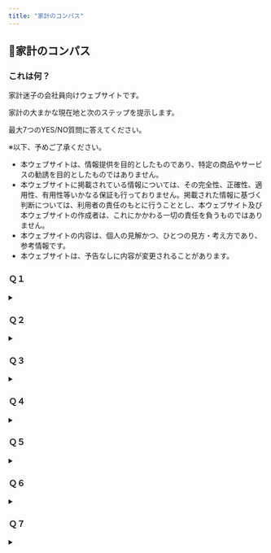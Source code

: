 ```yaml
---
title: "家計のコンパス"
---
```

## 🧭家計のコンパス
### これは何？
家計迷子の会社員向けウェブサイトです。

家計の大まかな現在地と次のステップを提示します。

最大7つのYES/NO質問に答えてください。

※以下、予めご了承ください。
- 本ウェブサイトは、情報提供を目的としたものであり、特定の商品やサービスの勧誘を目的としたものではありません。
- 本ウェブサイトに掲載されている情報については、その完全性、正確性、適用性、有用性等いかなる保証も行っておりません。掲載された情報に基づく判断については、利用者の責任のもとに行うこととし、本ウェブサイト及び本ウェブサイトの作成者は、これにかかわる一切の責任を負うものではありません。
- 本ウェブサイトの内容は、個人の見解かつ、ひとつの見方・考え方であり、参考情報です。
- 本ウェブサイトは、予告なしに内容が変更されることがあります。

### Ｑ１
<details>
  <summary></summary>
  <strong>賃貸に住んでいて、今、転居が必要になった場合、転居資金はあるか？（あるいは賃貸に住んでいないか？）</strong>
  <br>
  <details>
    <summary>YES</summary>　Ｑ２へ
  </details>
  <details>
    <summary>NO</summary>　現在地：🌧
    <br>
    <strong>　　危うい兆候。継続的な黒字化、緊急予備資金の確保をしたい</strong>
    <br>　次のステップ
    <br>
    <strong>　　今の家賃4〜6か月分を目安に、貯金する</strong>
  </details>
</details>

### Ｑ２
<details>
  <summary></summary>
  <strong>今、収入が無くなった場合、当面必要な生活資金はあるか？</strong>
  <br>
  <details>
    <summary>YES</summary>　Ｑ３へ
  </details>
  <details>
    <summary>NO</summary>　現在地：☁
    <br>
    <strong>　　備えが物足りない可能性。黒字のさらなる安定化、予備資金の拡張をしたい</strong>
    <br>　次のステップ
    <ul>
      <li>
        <strong>月収（手取り）3～6か月分を目安に、貯金する AND/OR</strong>
      </li>
      <li>
        <strong>（病気やケガについて）月収（手取り）の7割を月額の目安に、就業不能保障保険など、保険に加入する AND/OR</strong>
      </li>
      <li>その他</li>
    </ul>
    ※前提として、公的保険（雇用保険、公的年金等）でカバーできる範囲を確認する（ただし、雇用保険の給付などは、必ずしもすぐに受給できない可能性があるため要注意）</details>
</details>

### Ｑ３
<details>
  <summary></summary>
  <strong>家計が一緒で、負担が同じか少ない、家族などはいるか？</strong>
  <br>
  ※15歳以下かつ高校生未満の扶養している子供は除く
  <details>
    <summary>YES</summary>　Ｑ４へ
  </details>
  <details>
    <summary>NO</summary>　Ｑ５へ
  </details>
</details>

### Ｑ４
<details>
  <summary></summary>
  <strong>今、自身に万が一のことがあった場合、家族などの経済的な負担を軽減する資金はあるか？</strong>
  <br>
  <details>
    <summary>YES</summary>　Ｑ５へ
  </details>
  <details>
    <summary>NO</summary>　現在地：🏃
    <br>
    <strong>　　大切な人のためにも、資金・資産を拡張したい</strong>
    <br>　次のステップ
    <ul>
      <li>
        <strong>葬儀費用相当分を目安に、貯金する AND/OR</strong>
      </li>
      <li>
        <strong>月収（手取り）の8割を月額の目安に、収入保障保険など、保険に加入する AND/OR</strong>
      </li>
      <li>
        <strong>（賃貸に住んでいる場合は）持ち家を購入する AND/OR</strong>
      </li>
      <li>その他</li>
    </ul>
    ※持ち家は、団体信用生命保険等によって残債が無くなれば、家族などの住宅費を軽減する手段となり得る</details>
</details>

### Ｑ５
<details>
  <summary></summary>
  <strong>15歳以下かつ高校生未満の扶養している子供はいるか？</strong>
  <br>
  <details>
    <summary>YES</summary>　Ｑ６へ
  </details>
  <details>
    <summary>NO</summary>　Ｑ７へ
  </details>
</details>

### Ｑ６
<details>
  <summary></summary>
  <strong>子供の教育資金準備に、柔軟性はあるか？</strong>
  <br>
  <details>
    <summary>YES</summary>　Ｑ７へ
  </details>
  <details>
    <summary>NO</summary>　現在地：🧗
      <br>
      <strong>　　次世代の自立、独立を念頭に、時々の場面や用途に対応できるよう、必要資金を準備したい</strong>
      <br>　次のステップ
      <ul>
        <li>
          <strong>普通預金／積立定期預金で、貯金する AND/OR</strong>
        </li>
        <li>
          <strong>NISAと投資信託（インデックスファンド）で、積立投資する AND/OR</strong>
        </li>
        <li>
          <strong>こども保険（学資保険）／（自身に万が一のことがあった場合について）定期保険など、保険に加入する AND/OR</strong>
        </li>
        <li>その他</li>
      </ul>
    ※現実的な目標額を置いた上で、可能な限り複数手段の組み合わせを考慮したい</details>
</details>

### Ｑ７
<details>
  <summary></summary>
  <strong>会社を引退するまでに、一定の資産を作れる見込みはあるか？</strong>
  <br>
  <details>
    <summary>YES</summary>　Keep it going!
  </details>
  <details>
    <summary>NO</summary>　現在地：🏄
      <br>
      <strong>　　安定した黒字の元、将来を見据えて、資産を拡張・拡大したい</strong>
      <br>　次のステップ
      <ul>
        <li>
          <strong>NISAと投資信託（インデックスファンド）で、長期・積立投資する AND/OR</strong>
        </li>
        <li>
          <strong>iDeCo／企業型DCと投資信託（インデックスファンド）で、長期・積立投資する AND/OR</strong>
        </li>
        <li>
          <strong>（現職で退職金制度がない場合は）退職金制度がある会社へ転職する AND/OR</strong>
        </li>
        <li>その他</li>
      </ul>
    ※前提として、公的保険（公的年金等）でカバーできる範囲を確認する
    <br>
    ※そもそもの収入向上を目指すことも、可能なら考慮したい
  </details>
</details>
